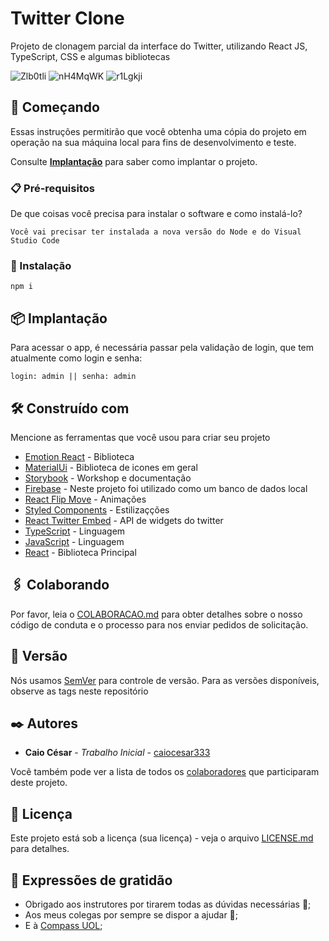 # Twitter Clone

Projeto de clonagem parcial da interface do Twitter, utilizando React JS, TypeScript, CSS e algumas bibliotecas

![Zlb0tli](https://user-images.githubusercontent.com/81143531/201039040-063a8e7c-83b0-40a6-9eb2-1547532281a0.png)
![nH4MqWK](https://user-images.githubusercontent.com/81143531/201039045-0832ee0b-72c0-4869-8069-40f87dc886c8.png)
![r1Lgkji](https://user-images.githubusercontent.com/81143531/201039047-5331b604-95f6-47e9-8686-ce4eb3f9e9c6.png)


## 🚀 Começando

Essas instruções permitirão que você obtenha uma cópia do projeto em operação na sua máquina local para fins de desenvolvimento e teste.

Consulte **[Implantação](#-implanta%C3%A7%C3%A3o)** para saber como implantar o projeto.


### 📋 Pré-requisitos

De que coisas você precisa para instalar o software e como instalá-lo?

```
Você vai precisar ter instalada a nova versão do Node e do Visual Studio Code
```

### 🔧 Instalação

```
npm i
```

## 📦 Implantação

Para acessar o app, é necessária passar pela validação de login, que tem atualmente como login e senha: 


```
login: admin || senha: admin
```

## 🛠️ Construído com

Mencione as ferramentas que você usou para criar seu projeto

* [Emotion React](https://emotion.sh/docs/introduction) - Biblioteca
* [MaterialUi](https://mui.com/) - Biblioteca de icones em geral
* [Storybook](https://storybook.js.org/) - Workshop e documentação
* [Firebase](https://firebase.google.com/) - Neste projeto foi utilizado como um banco de dados local
* [React Flip Move](https://www.npmjs.com/package/react-flip-move) - Animações 
* [Styled Components](https://styled-components.com/) - Estilizaçções
* [React Twitter Embed](https://www.npmjs.com/package/react-twitter-embed) - API de widgets do twitter
* [TypeScript](https://www.typescriptlang.org/) - Linguagem
* [JavaScript](https://www.javascript.com/) - Linguagem
* [React](https://reactjs.org/) - Biblioteca Principal

## 🖇️ Colaborando

Por favor, leia o [COLABORACAO.md](https://gist.github.com/usuario/linkParaInfoSobreContribuicoes) para obter detalhes sobre o nosso código de conduta e o processo para nos enviar pedidos de solicitação.

## 📌 Versão

Nós usamos [SemVer](http://semver.org/) para controle de versão. Para as versões disponíveis, observe as tags neste repositório

## ✒️ Autores

* **Caio César** - *Trabalho Inicial* - [caiocesar333](https://github.com/caiocesar333)

Você também pode ver a lista de todos os [colaboradores](https://github.com/usuario/projeto/colaboradores) que participaram deste projeto.

## 📄 Licença

Este projeto está sob a licença (sua licença) - veja o arquivo [LICENSE.md](https://github.com/usuario/projeto/licenca) para detalhes.

## 🎁 Expressões de gratidão


* Obrigado aos instrutores por tirarem todas as dúvidas necessárias 📢;
* Aos meus colegas por sempre se dispor a ajudar 🍺;
* E à [Compass UOL](https://compass.uol/pt/home/);

